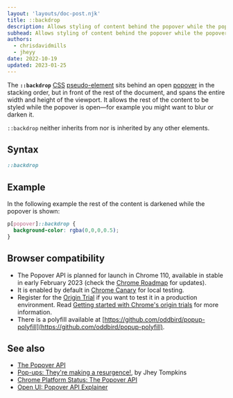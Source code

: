```yaml
---
layout: 'layouts/doc-post.njk'
title: ::backdrop
description: Allows styling of content behind the popover while the popover is open.
subhead: Allows styling of content behind the popover while the popover is open.
authors:
  - chrisdavidmills
  - jheyy
date: 2022-10-19
updated: 2023-01-25
---
```


The **`::backdrop`** [CSS](https://developer.mozilla.org/docs/Web/CSS) [pseudo-element](https://developer.mozilla.org/docs/Web/CSS/Pseudo-elements) sits behind an open [popover](/docs/web-platform/popover-api/) in the stacking order, but in front of the rest of the document, and spans the entire width and height of the viewport. It allows the rest of the content to be styled while the popover is open—for example you might want to blur or darken it.

`::backdrop` neither inherits from nor is inherited by any other elements.

## Syntax

```css
::backdrop
```

## Example

In the following example the rest of the content is darkened while the popover is shown:

```css
p[popover]::backdrop {
  background-color: rgba(0,0,0,0.5);
}
```

## Browser compatibility

* The Popover API is planned for launch in Chrome 110, available in stable in early February 2023 (check the [Chrome Roadmap](https://chromestatus.com/roadmap) for updates).
* It is enabled by default in [Chrome Canary](https://www.google.com/chrome/canary/) for local testing.  
* Register for the [Origin Trial](/origintrials/#/view_trial/4500221927649968129) if you want to test it in a production environment. Read [Getting started with Chrome's origin trials](/docs/web-platform/origin-trials/) for more information.
* There is a polyfill available at [https://github.com/oddbird/popup-polyfill](https://github.com/oddbird/popup-polyfill).

## See also

* [The Popover API](/docs/web-platform/popover-api/)
* [Pop-ups: They're making a resurgence!](/blog/pop-ups-theyre-making-a-resurgence/), by Jhey Tompkins
* [Chrome Platform Status: The Popover API](https://chromestatus.com/feature/5463833265045504) 
* [Open UI: Popover API Explainer](https://open-ui.org/components/popover.research.explainer)